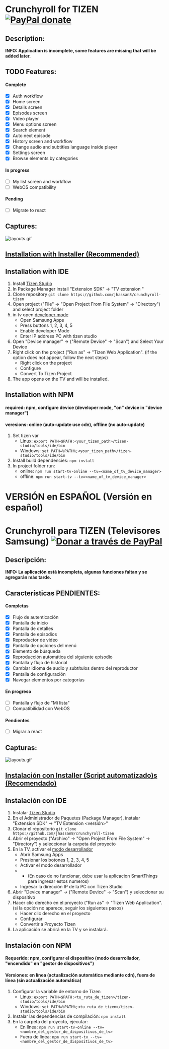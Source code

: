 # Crunchyroll for TIZEN [![PayPal donate](https://www.paypalobjects.com/en_US/i/btn/btn_donate_SM.gif)](https://www.paypal.com/donate/?hosted_button_id=SLLWEKD6QD5UJ)

## Description:

**INFO: Application is incomplete, some features are missing that will be added later.**

## TODO Features:

#### Complete
- [x] Auth workflow
- [x] Home screen
- [x] Details screen
- [x] Episodes screen
- [x] Video player
- [x] Menu options screen
- [x] Search element
- [x] Auto next episode
- [x] History screen and workflow
- [x] Change audio and subtitles language inside player
- [x] Settings screen
- [x] Browse elements by categories

#### In progress
- [ ] My list screen and workflow
- [ ] WebOS compatibility

#### Pending
- [ ] Migrate to react

## Captures:
![layouts.gif](https://raw.githubusercontent.com/jhassan8/crunchyroll-tizen/master/layouts.gif)

## [Installation with Installer (Recommended)](https://github.com/jhassan8/crunchyroll-tizen/blob/master/.github/GUIDES/INSTALL.md)

## Installation with IDE

1. Install [Tizen Studio](https://developer.tizen.org/development/tizen-studio/download)
2. In Package Manager install "Extension SDK" -> "TV extension <version>"
3. Clone repository ```git clone https://github.com/jhassan8/crunchyroll-tizen```
4. Open project ("File" -> "Open Project From File System" -> "Directory") and select project folder
5. in tv open [developer mode](https://developer.samsung.com/smarttv/develop/getting-started/using-sdk/tv-device.html)
    - Open Samsung Apps
    - Press buttons 1, 2, 3, 4, 5
    - Enable developer Mode
    - Enter IP address PC with tizen studio
6. Open "Device manager" -> ("Remote Device" -> "Scan") and Select Your Device
7. Right click on the project ("Run as" -> "Tizen Web Application". (if the option does not appear, follow the next steps)
    - Right click on the project
    - Configure
    - Convert To Tizen Project
8. The app opens on the TV and will be installed.

## Installation with NPM

#### required: npm, configure device (developer mode, "on" device in "device manager")
#### veresions: online (auto-update use cdn), offline (no auto-update)

1. Set tizen var
    - Linux: ```export PATH=$PATH:<your_tizen_path>/tizen-studio/tools/ide/bin```
    - Windows: ```set PATH=%PATH%;<your_tizen_path>/tizen-studio/tools/ide/bin```
2. Install build dependencies: ```npm install```
3. In project folder run:
    - online: ```npm run start-tv-online --tv=<name_of_tv_device_manager>```
    - offline: ```npm run start-tv --tv=<name_of_tv_device_manager>```


# VERSIÓN en ESPAÑOL (Versión en español)

# Crunchyroll para TIZEN (Televisores Samsung) [![Donar a través de PayPal](https://www.paypalobjects.com/en_US/i/btn/btn_donate_SM.gif)](https://www.paypal.com/donate/?hosted_button_id=SLLWEKD6QD5UJ)

## Descripción:

**INFO: La aplicación está incompleta, algunas funciones faltan y se agregarán más tarde.**

## Características PENDIENTES:

#### Completas
- [x] Flujo de autenticación
- [x] Pantalla de inicio
- [x] Pantalla de detalles
- [x] Pantalla de episodios
- [x] Reproductor de video
- [x] Pantalla de opciones del menú
- [x] Elemento de búsqueda
- [x] Reproducción automática del siguiente episodio
- [x] Pantalla y flujo de historial
- [x] Cambiar idioma de audio y subtítulos dentro del reproductor
- [x] Pantalla de configuración
- [x] Navegar elementos por categorías

#### En progreso
- [ ] Pantalla y flujo de "Mi lista"
- [ ] Compatibilidad con WebOS

#### Pendientes
- [ ] Migrar a react

## Capturas:
![layouts.gif](https://raw.githubusercontent.com/jhassan8/crunchyroll-tizen/master/layouts.gif)

## [Instalación con Installer (Script automatizado)s (Recomendado)](https://github.com/jhassan8/crunchyroll-tizen/blob/master/.github/GUIDES/INSTALL.md)

## Instalación con IDE

1. Instalar [Tizen Studio](https://developer.tizen.org/development/tizen-studio/download)
2. En el Administrador de Paquetes (Package Manager), instalar "Extension SDK" -> "TV Extension <versión>"
3. Clonar el repositorio ```git clone https://github.com/jhassan8/crunchyroll-tizen```
4. Abrir el proyecto ("Archivo" -> "Open Project From File System" -> "Directory") y seleccionar la carpeta del proyecto
5. En la TV, activar el [modo desarrollador](https://developer.samsung.com/smarttv/develop/getting-started/using-sdk/tv-device.html)
    - Abrir Samsung Apps
    - Presionar los botones 1, 2, 3, 4, 5
    - Activar el modo desarrollador
    - -  (En caso de no funcionar, debe usar la aplicacion SmartThings para ingresar estos numeros)
    - Ingresar la dirección IP de la PC con Tizen Studio
6. Abrir "Device manager" -> ("Remote Device" -> "Scan") y seleccionar su dispositivo
7. Hacer clic derecho en el proyecto ("Run as" -> "Tizen Web Application". (si la opción no aparece, seguir los siguientes pasos)
    - Hacer clic derecho en el proyecto
    - Configurar
    - Convertir a Proyecto Tizen
8. La aplicación se abrirá en la TV y se instalará.

## Instalación con NPM

#### Requerido: npm, configurar el dispositivo (modo desarrollador, "encendido" en "gestor de dispositivos")
#### Versiones: en línea (actualización automática mediante cdn), fuera de línea (sin actualización automática)

1. Configurar la variable de entorno de Tizen
    - Linux: ```export PATH=$PATH:<tu_ruta_de_tizen>/tizen-studio/tools/ide/bin```
    - Windows: ```set PATH=%PATH%;<tu_ruta_de_tizen>/tizen-studio/tools/ide/bin```
2. Instalar las dependencias de compilación: ```npm install```
3. En la carpeta del proyecto, ejecutar:
    - En línea: ```npm run start-tv-online --tv=<nombre_del_gestor_de_dispositivos_de_tv>```
    - Fuera de línea: ```npm run start-tv --tv=<nombre_del_gestor_de_dispositivos_de_tv>```
